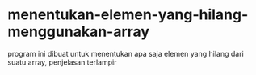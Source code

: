 # menentukan-elemen-yang-hilang-menggunakan-array
program ini dibuat untuk menentukan apa saja elemen yang hilang dari suatu array, penjelasan terlampir
